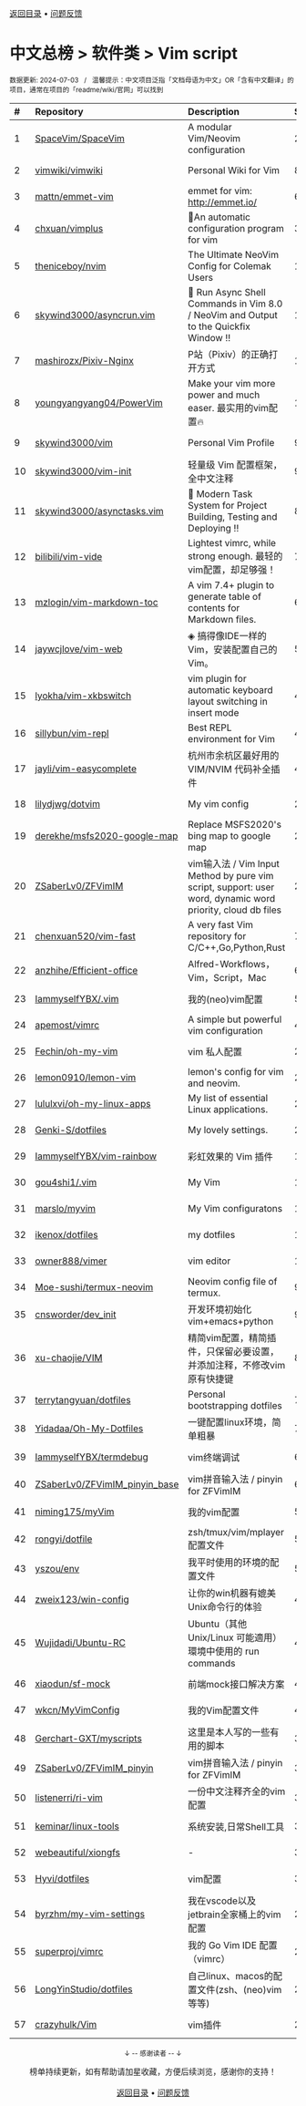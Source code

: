 <a href="https://gitee.com/GrowingGit/GitHub-Chinese-Top-Charts#github中文排行榜">返回目录</a> • <a href="/content/docs/feedback.md">问题反馈</a>

# 中文总榜 > 软件类 > Vim script
<sub>数据更新: 2024-07-03&nbsp;&nbsp;&nbsp;/&nbsp;&nbsp;&nbsp;温馨提示：中文项目泛指「文档母语为中文」OR「含有中文翻译」的项目，通常在项目的「readme/wiki/官网」可以找到</sub>

|#|Repository|Description|Stars|Updated|
|:-|:-|:-|:-|:-|
|1|[SpaceVim/SpaceVim](https://github.com/SpaceVim/SpaceVim)|A modular Vim/Neovim configuration|20154|2024-06-30|
|2|[vimwiki/vimwiki](https://github.com/vimwiki/vimwiki)|Personal Wiki for Vim|8639|2024-06-25|
|3|[mattn/emmet-vim](https://github.com/mattn/emmet-vim)|emmet for vim: http://emmet.io/|6376|2024-06-14|
|4|[chxuan/vimplus](https://github.com/chxuan/vimplus)|:rocket:An automatic configuration program for vim|3882|2024-06-05|
|5|[theniceboy/nvim](https://github.com/theniceboy/nvim)|The Ultimate NeoVim Config for Colemak Users|1976|2024-06-13|
|6|[skywind3000/asyncrun.vim](https://github.com/skywind3000/asyncrun.vim)|:rocket: Run Async Shell Commands in Vim 8.0 / NeoVim and Output to the Quickfix Window !!|1831|2024-07-01|
|7|[mashirozx/Pixiv-Nginx](https://github.com/mashirozx/Pixiv-Nginx)|P站（Pixiv）的正确打开方式|1708|2024-02-22|
|8|[youngyangyang04/PowerVim](https://github.com/youngyangyang04/PowerVim)|Make your vim more power and much easer. 最实用的vim配置🔥|1576|2024-05-08|
|9|[skywind3000/vim](https://github.com/skywind3000/vim)|Personal Vim Profile|903|2024-07-02|
|10|[skywind3000/vim-init](https://github.com/skywind3000/vim-init)|轻量级 Vim 配置框架，全中文注释|900|2024-07-02|
|11|[skywind3000/asynctasks.vim](https://github.com/skywind3000/asynctasks.vim)|:rocket: Modern Task System for Project Building, Testing and Deploying !!|895|2024-06-18|
|12|[bilibili/vim-vide](https://github.com/bilibili/vim-vide)|Lightest vimrc, while strong enough. 最轻的vim配置，却足够强！|789|2024-04-20|
|13|[mzlogin/vim-markdown-toc](https://github.com/mzlogin/vim-markdown-toc)|A vim 7.4+ plugin to generate table of contents for Markdown files.|601|2024-04-15|
|14|[jaywcjlove/vim-web](https://github.com/jaywcjlove/vim-web)|◈ 搞得像IDE一样的Vim，安装配置自己的Vim。|596|2024-06-23|
|15|[lyokha/vim-xkbswitch](https://github.com/lyokha/vim-xkbswitch)|vim plugin for automatic keyboard layout switching in insert mode|478|2024-06-19|
|16|[sillybun/vim-repl](https://github.com/sillybun/vim-repl)|Best REPL environment for Vim|440|2024-01-16|
|17|[jayli/vim-easycomplete](https://github.com/jayli/vim-easycomplete)|杭州市余杭区最好用的 VIM/NVIM 代码补全插件|404|2024-06-15|
|18|[lilydjwg/dotvim](https://github.com/lilydjwg/dotvim)|My vim config|281|2024-05-24|
|19|[derekhe/msfs2020-google-map](https://github.com/derekhe/msfs2020-google-map)|Replace MSFS2020's bing map to google map|277|2024-04-21|
|20|[ZSaberLv0/ZFVimIM](https://github.com/ZSaberLv0/ZFVimIM)|vim输入法 / Vim Input Method by pure vim script, support: user word, dynamic word priority, cloud db files|200|2024-06-11|
|21|[chenxuan520/vim-fast](https://github.com/chenxuan520/vim-fast)|A very fast Vim repository for C/C++,Go,Python,Rust|79|2024-06-20|
|22|[anzhihe/Efficient-office](https://github.com/anzhihe/Efficient-office)|Alfred-Workflows，Vim，Script，Mac|61|2024-06-16|
|23|[IammyselfYBX/.vim](https://github.com/IammyselfYBX/.vim)|我的(neo)vim配置|58|2024-06-26|
|24|[apemost/vimrc](https://github.com/apemost/vimrc)|A simple but powerful vim configuration|42|2024-05-21|
|25|[Fechin/oh-my-vim](https://github.com/Fechin/oh-my-vim)|vim 私人配置|27|2024-01-31|
|26|[lemon0910/lemon-vim](https://github.com/lemon0910/lemon-vim)|lemon's config for vim and neovim.|23|2024-07-02|
|27|[lululxvi/oh-my-linux-apps](https://github.com/lululxvi/oh-my-linux-apps)|My list of essential Linux applications.|22|2024-06-17|
|28|[Genki-S/dotfiles](https://github.com/Genki-S/dotfiles)|My lovely settings.|22|2024-04-04|
|29|[IammyselfYBX/vim-rainbow](https://github.com/IammyselfYBX/vim-rainbow)|彩虹效果的 Vim 插件|17|2024-05-15|
|30|[gou4shi1/.vim](https://github.com/gou4shi1/.vim)|My Vim|15|2024-04-09|
|31|[marslo/myvim](https://github.com/marslo/myvim)|My Vim configuratons |15|2024-05-02|
|32|[ikenox/dotfiles](https://github.com/ikenox/dotfiles)|my dotfiles|11|2024-05-23|
|33|[owner888/vimer](https://github.com/owner888/vimer)|vim editor|11|2024-02-29|
|34|[Moe-sushi/termux-neovim](https://github.com/Moe-sushi/termux-neovim)|Neovim config file of termux.|9|2024-01-23|
|35|[cnsworder/dev_init](https://github.com/cnsworder/dev_init)|开发环境初始化 vim+emacs+python|9|2024-01-30|
|36|[xu-chaojie/VIM](https://github.com/xu-chaojie/VIM)|精简vim配置，精简插件，只保留必要设置，并添加注释，不修改vim原有快捷键|8|2024-04-30|
|37|[terrytangyuan/dotfiles](https://github.com/terrytangyuan/dotfiles)|Personal bootstrapping dotfiles |7|2024-06-04|
|38|[Yidadaa/Oh-My-Dotfiles](https://github.com/Yidadaa/Oh-My-Dotfiles)|一键配置linux环境，简单粗暴|7|2024-01-12|
|39|[IammyselfYBX/termdebug](https://github.com/IammyselfYBX/termdebug)|vim终端调试|6|2024-05-13|
|40|[ZSaberLv0/ZFVimIM_pinyin_base](https://github.com/ZSaberLv0/ZFVimIM_pinyin_base)|vim拼音输入法 / pinyin for ZFVimIM|6|2024-02-22|
|41|[niming175/myVim](https://github.com/niming175/myVim)|我的vim配置|5|2024-05-08|
|42|[rongyi/dotfile](https://github.com/rongyi/dotfile)|zsh/tmux/vim/mplayer配置文件|5|2024-02-26|
|43|[yszou/env](https://github.com/yszou/env)|我平时使用的环境的配置文件|5|2024-05-08|
|44|[zweix123/win-config](https://github.com/zweix123/win-config)|让你的win机器有媲美Unix命令行的体验|4|2024-02-29|
|45|[Wujidadi/Ubuntu-RC](https://github.com/Wujidadi/Ubuntu-RC)|Ubuntu（其他 Unix/Linux 可能適用）環境中使用的 run commands|4|2024-03-21|
|46|[xiaodun/sf-mock](https://github.com/xiaodun/sf-mock)|前端mock接口解决方案|4|2024-01-05|
|47|[wkcn/MyVimConfig](https://github.com/wkcn/MyVimConfig)|我的Vim配置文件|4|2024-01-16|
|48|[Gerchart-GXT/myscripts](https://github.com/Gerchart-GXT/myscripts)|这里是本人写的一些有用的脚本|3|2024-01-08|
|49|[ZSaberLv0/ZFVimIM_pinyin](https://github.com/ZSaberLv0/ZFVimIM_pinyin)|vim拼音输入法 / pinyin for ZFVimIM|3|2024-01-12|
|50|[listenerri/ri-vim](https://github.com/listenerri/ri-vim)|一份中文注释齐全的vim配置|3|2024-05-25|
|51|[keminar/linux-tools](https://github.com/keminar/linux-tools)|系统安装,日常Shell工具|3|2024-01-05|
|52|[webeautiful/xiongfs](https://github.com/webeautiful/xiongfs)|-|3|2024-03-12|
|53|[Hyvi/dotfiles](https://github.com/Hyvi/dotfiles)|vim配置|3|2024-06-29|
|54|[byrzhm/my-vim-settings](https://github.com/byrzhm/my-vim-settings)|我在vscode以及jetbrain全家桶上的vim配置|2|2024-06-22|
|55|[superproj/vimrc](https://github.com/superproj/vimrc)|我的 Go Vim IDE 配置（vimrc）|2|2024-01-31|
|56|[LongYinStudio/dotfiles](https://github.com/LongYinStudio/dotfiles)|自己linux、macos的配置文件(zsh、(neo)vim等等)|2|2024-03-17|
|57|[crazyhulk/Vim](https://github.com/crazyhulk/Vim)|vim插件|2|2024-06-07|

<div align="center">
    <p><sub>↓ -- 感谢读者 -- ↓</sub></p>
    榜单持续更新，如有帮助请加星收藏，方便后续浏览，感谢你的支持！
</div>

<br/>

<div align="center"><a href="https://gitee.com/GrowingGit/GitHub-Chinese-Top-Charts#github中文排行榜">返回目录</a> • <a href="/content/docs/feedback.md">问题反馈</a></div>
